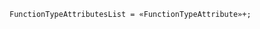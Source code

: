 <!-- This file is generated automatically by infrastructure scripts. Please don't edit by hand. -->

```{ .ebnf .slang-ebnf #FunctionTypeAttributesList }
FunctionTypeAttributesList = «FunctionTypeAttribute»+;
```
